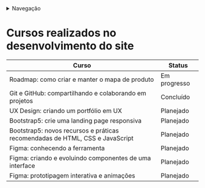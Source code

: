 <details>
    <summary>Navegação</summary>
    <ul>
        <li><a href="../README.md">README</a></li>
        <li><a href="Tasklist.md">Task List</a></li>
        <li><a href="Cursos.md">Cursos que realizei para a elaboração do site</a></li>
        <li><a href="Estrutura.md">Estrutura do Projeto</a></li>
        <li><a href="../src/index.html">Home</a></li>
    </ul>
</details>

# Cursos realizados no desenvolvimento do site

| Curso                                                                        | Status       |
| ---------------------------------------------------------------------------- | ------------ |
| Roadmap: como criar e manter o mapa de produto                               | Em progresso |
| Git e GitHub: compartilhando e colaborando em projetos                       | Concluído    |
| UX Design: criando um portfólio em UX                                        | Planejado    |
| Bootstrap5: crie uma landing page responsiva                                 | Planejado    |
| Bootstrap5: novos recursos e práticas recomendadas de HTML, CSS e JavaScript | Planejado    |
| Figma: conhecendo a ferramenta                                               | Planejado    |
| Figma: criando e evoluindo componentes de uma interface                      | Planejado    |
| Figma: prototipagem interativa e animações                                   | Planejado    |


